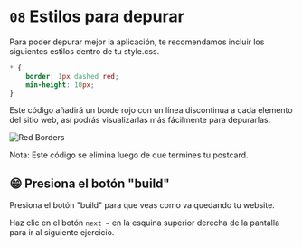 # `08` Estilos para depurar

Para poder depurar mejor la aplicación, te recomendamos incluir los siguientes estilos dentro de tu style.css.

```css
* {
	border: 1px dashed red;
	min-height: 10px;
}
```

Este código añadirá un borde rojo con un línea discontinua a cada elemento del sitio web, así podrás visualizarlas más fácilmente para depurarlas.

![Red Borders](../../assets/red-borders.png?raw=true)

Nota: Este código se elimina luego de que termines tu postcard.

## 😄 Presiona el botón "build"

Presiona el botón "build" para que veas como va quedando tu website.

Haz clic en el botón `next ➡` en la esquina superior derecha de la pantalla para ir al siguiente ejercicio. 
